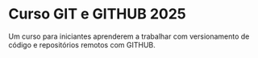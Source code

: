 # Curso GIT e GITHUB 2025

Um curso para iniciantes aprenderem a trabalhar com versionamento de código e repositórios remotos com GITHUB.
